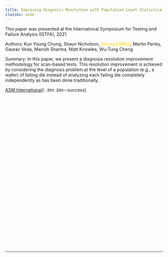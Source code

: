 ```yaml
---
title: Improving Diagnosis Resolution with Population Level Statistical Diagnosis
classes: wide
---
```


This paper was presented at the International Symposium for Testing and Failure Analysis (ISTFA), 2021.

Authors: Kun Young Chung, Shaun Nicholson, <span style="color:#ffd300">Soumya Mittal</span>, Martin Parley, Gaurav Veda, Manish Sharma, Matt Knowles, Wu-Tung Cheng

Summary: In this paper, we present a diagnosis resolution improvement methodology for scan-based tests. This resolution improvement is achieved by considering the diagnosis problem at the level of a population (e.g., a wafer) of failing die instead of analyzing each failing die completely independently as has been done traditionally.

[ASM International](https://dl.asminternational.org/istfa/proceedings-abstract/ISTFA2021/84215/388/18305){: .btn .btn--success}

<div id="adobe-dc-view" style="height: 480px"></div>
<script src="https://documentservices.adobe.com/view-sdk/viewer.js"></script>
<script type="text/javascript">
  document.addEventListener("adobe_dc_view_sdk.ready", function(){
    var adobeDCView = new AdobeDC.View({clientId: "b92bfd344a0744ef8ffd3e72979d4c40", divId: "adobe-dc-view"});
    adobeDCView.previewFile({
      content:{location: {url: "/assets/pdf/improving-diagnosis-resolution-with-population-level-statistical-diagnosis-istfa21-pdf.pdf"}},
      metaData:{fileName: "improving-diagnosis-resolution-with-population-level-statistical-diagnosis-istfa21-pdf.pdf"}
    }, { embedMode: "FULL_WINDOW", defaultViewMode: "FIT_PAGE", showAnnotationTools: true, showDownloadPDF: true });
  });
</script>

---
